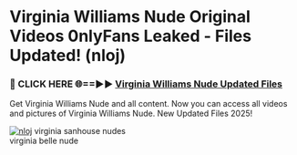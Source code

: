# Virginia Williams Nude Original Videos 0nlyFans Leaked - Files Updated! (nloj)

<h3>🔴 CLICK HERE 🌐==►► <a href="https://tinyurl.com/4mcuefdz" rel="nofollow">Virginia Williams Nude Updated Files</a></h3>

Get Virginia Williams Nude and all content. Now you can access all videos and pictures of Virginia Williams Nude. New Updated Files 2025!

[![nloj](https://i.imgur.com/StAQSOY.gif)](https://tinyurl.com/4mcuefdz)
virginia sanhouse nudes<br>
virginia belle nude